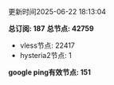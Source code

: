 更新时间2025-06-22 18:13:04

**总订阅: 187**
**总节点: 42759**
- vless节点: 22417
- hysteria2节点: 1

**google ping有效节点: 151**
